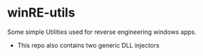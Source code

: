 # winRE-utils
Some simple Utilities used for reverse engineering windows apps.
 + This repo also contains two generic DLL injectors
